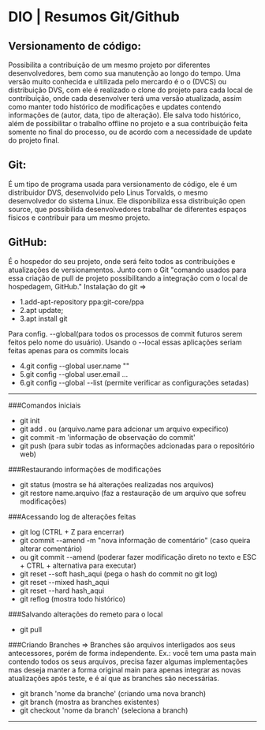 # DIO | Resumos Git/Github

## Versionamento de código:

Possibilita a contribuição de um mesmo projeto por diferentes desenvolvedores, bem como sua manutenção ao longo do tempo.
Uma versão muito conhecida e ultilizada pelo mercardo é o o (DVCS) ou distribuição DVS, com ele é realizado o clone do projeto para cada local de contribuição, onde cada desenvolver terá uma versão atualizada, assim como manter todo histórico de modificações e updates contendo informações de (autor, data, tipo de alteração). Ele salva todo histórico, além de possibilitar o trabalho offline no projeto e a sua contribuição feita somente no final do processo, ou de acordo com a necessidade de update do projeto final.

## Git:

É um tipo de programa usada para versionamento de código, ele é um distribuidor DVS, desenvolvido pelo Linus Torvalds, o mesmo desenvolvedor do sistema Linux. Ele disponibiliza essa distribuição open source, que possibilida desenvolvedores trabalhar de diferentes espaços fisicos e contribuir para um mesmo projeto.

## GitHub:

É o hospedor do seu projeto, onde será feito todos as contribuições e atualizações de versionamentos. Junto com o Git "comando usados para essa criação de pull de projeto possibilitando a integração com o local de hospedagem, GitHub."
Instalação do git =>

- 1.add-apt-repository ppa:git-core/ppa
- 2.apt update;
- 3.apt install git

Para config. --global(para todos os processos de commit futuros serem feitos pelo nome do usuário).
Usando o --local essas aplicações seriam feitas apenas para os commits locais

- 4.git config --global user.name ""
- 5.git config --global user.email ...
- 6.git config --global --list (permite verificar as configurações setadas)

---

###Comandos iniciais

- git init
- git add . ou (arquivo.name para adcionar um arquivo expecifico)
- git commit -m 'informação de observação do commit'
- git push (para subir todas as informações adcionadas para o repositório web)

###Restaurando informações de modificações

- git status (mostra se há alterações realizadas nos arquivos)
- git restore name.arquivo (faz a restauração de um arquivo que sofreu modificações)

###Acessando log de alterações feitas

- git log (CTRL + Z para encerrar)
- git commit --amend -m "nova informação de comentário" (caso queira alterar comentário)
- ou git commit --amend (poderar fazer modificação direto no texto e ESC + CTRL + alternativa para executar)
- git reset --soft hash_aqui (pega o hash do commit no git log)
- git reset --mixed hash_aqui
- git reset --hard hash_aqui
- git reflog (mostra todo histórico)

###Salvando alterações do remeto para o local

- git pull

###Criando Branches =>
Branches são arquivos interligados aos seus antecessores, porém de forma independente.
Ex.: você tem uma pasta main contendo todos os seus arquivos, precisa fazer algumas implementações mas deseja
manter a forma original main para apenas integrar as novas atualizações após teste, e é aí que as branches são
necessárias.

- git branch 'nome da branche' (criando uma nova branch)
- git branch (mostra as branches existentes)
- git checkout 'nome da branch' (seleciona a branch)

---
